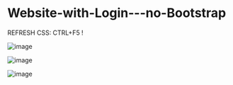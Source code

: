 # Website-with-Login---no-Bootstrap

REFRESH CSS: CTRL+F5 !

![image](https://user-images.githubusercontent.com/72413606/222980442-2c4acf06-f61b-45ba-8dda-296441a940ed.png)

![image](https://user-images.githubusercontent.com/72413606/222980457-0c90b390-f6ff-48ce-a4d2-51ff8054bb13.png)

![image](https://user-images.githubusercontent.com/72413606/222980479-1c8189b1-d631-48db-bb00-a68afbab09bb.png)
